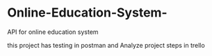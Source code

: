 # Online-Education-System-
API for online education system

this project has testing in postman and Analyze project steps in trello

